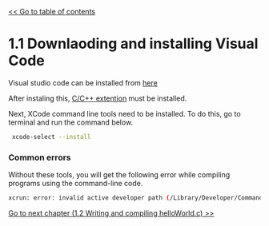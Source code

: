 [<< Go to table of contents](../readme.md)
# 1.1 Downlaoding and installing Visual Code

Visual studio code can be installed from [here](https://code.visualstudio.com/Download)

After instaling this, [C/C++ extention](https://marketplace.visualstudio.com/items?itemName=ms-vscode.cpptools) must be installed.

Next, XCode command line tools need to be installed. To do this, go to terminal and run the command below.

```sh
 xcode-select --install
 ```
 
### Common errors
 
 Without these tools, you will get the following error while compiling programs using the command-line code.
 
 ```sh
 xcrun: error: invalid active developer path (/Library/Developer/CommandLineTools), missing xcrun at: /Library/Developer/CommandLineTools/usr/bin/xcrun
```
[Go to next chapter (1.2 Writing and compiling helloWorld.c) >>](1-2-writing-and-compiling-helloWorld.md)
